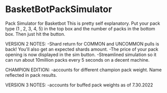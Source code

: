 # BasketBotPackSimulator
Pack Simulator for Basketbot
This is pretty self explanatory. Put your pack type (1 , 2, 3, 4, 5) in the top box and the number of packs in the bottom box.
Then just hit the button.

VERSION 2 NOTES:
-Shard return for COMMON and UNCOMMON pulls is back! You'll also get an expected shards amount.
-The price of your pack opening is now displayed in the sim button.
-Streamlined simulation so it can run about 10million packs every 5 seconds on a decent machine.

CHAMPION EDITION:
-accounts for different champion pack weight. Name reflected in pack results.

VERSION 3 NOTES:
-accounts for buffed pack weights as of 7.30.2022
